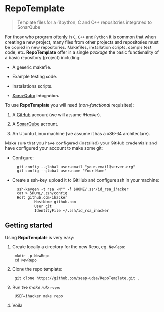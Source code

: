 # RepoTemplate
> Template files for a (i)python, C and C++ repositories integrated to SonarQube

For those who program oftenly in `C`, `C++` and `Python` it is common that when creating a new project, many files from other projects and repositories must be copied in new repositories.  Makefiles, installation scripts, sample test code, etc.  **RepoTemplate** offer in a single *package* the basic functionality of a basic repository (project) including:

- A generic makefile.

- Example testing code.

- Installations scripts.

- [SonarQube](https://sonarcloud.io/) integration.

To use **RepoTemplate** you will need (*non-functional* requisites):

1. A [GitHub](https://github.com/join?source=header-home) account (we will assume *iHacker*).

2. A [SonarQube](https://sonarcloud.io/) account.

3. An Ubuntu Linux machine (we assume it has a x86-64 architecture). 

Make sure that you have configured (installed) your GitHub credentials and have configured your account to make some git:

- Configure:
	
		git config --global user.email "your.email@server.org"
		git config --global user.name "Your Name"

- Create a ssh-key, upload it to GitHub and configure ssh in your machine:

		ssh-keygen -t rsa -N"" -f $HOME/.ssh/id_rsa_ihacker
		cat > $HOME/.ssh/config
		Host github.com-ihacker
		        HostName github.com
		        User git
		        IdentityFile ~/.ssh/id_rsa_ihacker

## Getting started

Using **RepoTemplate** is very easy:

1. Create locally a directory for the new Repo, eg. `NewRepo`:

		mkdir -p NewRepo
		cd NewRepo

2. Clone the repo template:

		git clone https://github.com/seap-udea/RepoTemplate.git .

3. Run the *make rule* `repo`:

		USER=ihacker make repo

4. Voila!